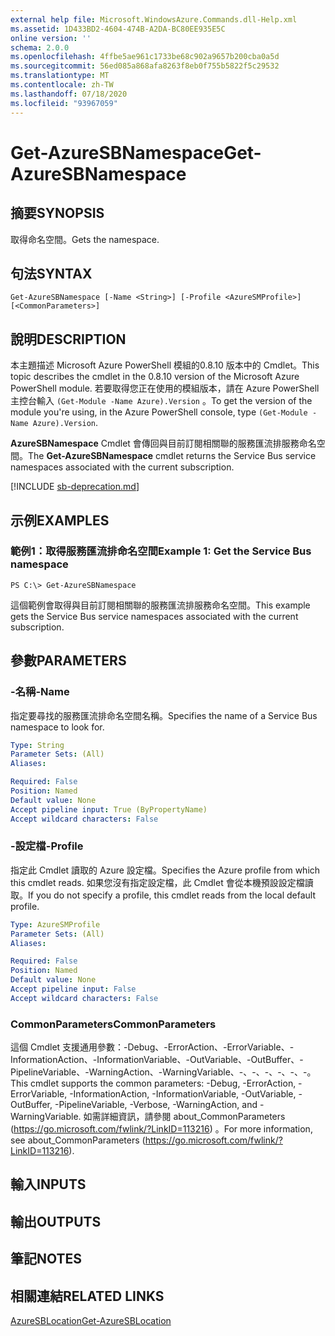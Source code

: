 ```yaml
---
external help file: Microsoft.WindowsAzure.Commands.dll-Help.xml
ms.assetid: 1D433BD2-4604-474B-A2DA-BC80EE935E5C
online version: ''
schema: 2.0.0
ms.openlocfilehash: 4ffbe5ae961c1733be68c902a9657b200cba0a5d
ms.sourcegitcommit: 56ed085a868afa8263f8eb0f755b5822f5c29532
ms.translationtype: MT
ms.contentlocale: zh-TW
ms.lasthandoff: 07/18/2020
ms.locfileid: "93967059"
---
```

# <span data-ttu-id="05f4b-101">Get-AzureSBNamespace</span><span class="sxs-lookup"><span data-stu-id="05f4b-101">Get-AzureSBNamespace</span></span>

## <span data-ttu-id="05f4b-102">摘要</span><span class="sxs-lookup"><span data-stu-id="05f4b-102">SYNOPSIS</span></span>
<span data-ttu-id="05f4b-103">取得命名空間。</span><span class="sxs-lookup"><span data-stu-id="05f4b-103">Gets the namespace.</span></span>


## <span data-ttu-id="05f4b-104">句法</span><span class="sxs-lookup"><span data-stu-id="05f4b-104">SYNTAX</span></span>

```
Get-AzureSBNamespace [-Name <String>] [-Profile <AzureSMProfile>] [<CommonParameters>]
```

## <span data-ttu-id="05f4b-105">說明</span><span class="sxs-lookup"><span data-stu-id="05f4b-105">DESCRIPTION</span></span>
<span data-ttu-id="05f4b-106">本主題描述 Microsoft Azure PowerShell 模組的0.8.10 版本中的 Cmdlet。</span><span class="sxs-lookup"><span data-stu-id="05f4b-106">This topic describes the cmdlet in the 0.8.10 version of the Microsoft Azure PowerShell module.</span></span>
<span data-ttu-id="05f4b-107">若要取得您正在使用的模組版本，請在 Azure PowerShell 主控台輸入 `(Get-Module -Name Azure).Version` 。</span><span class="sxs-lookup"><span data-stu-id="05f4b-107">To get the version of the module you're using, in the Azure PowerShell console, type `(Get-Module -Name Azure).Version`.</span></span>

<span data-ttu-id="05f4b-108">**AzureSBNamespace** Cmdlet 會傳回與目前訂閱相關聯的服務匯流排服務命名空間。</span><span class="sxs-lookup"><span data-stu-id="05f4b-108">The **Get-AzureSBNamespace** cmdlet returns the Service Bus service namespaces associated with the current subscription.</span></span>

[!INCLUDE [sb-deprecation.md](../include/sb-deprecation.md)]

## <span data-ttu-id="05f4b-109">示例</span><span class="sxs-lookup"><span data-stu-id="05f4b-109">EXAMPLES</span></span>

### <span data-ttu-id="05f4b-110">範例1：取得服務匯流排命名空間</span><span class="sxs-lookup"><span data-stu-id="05f4b-110">Example 1: Get the Service Bus namespace</span></span>
```
PS C:\> Get-AzureSBNamespace
```

<span data-ttu-id="05f4b-111">這個範例會取得與目前訂閱相關聯的服務匯流排服務命名空間。</span><span class="sxs-lookup"><span data-stu-id="05f4b-111">This example gets the Service Bus service namespaces associated with the current subscription.</span></span>

## <span data-ttu-id="05f4b-112">參數</span><span class="sxs-lookup"><span data-stu-id="05f4b-112">PARAMETERS</span></span>

### <span data-ttu-id="05f4b-113">-名稱</span><span class="sxs-lookup"><span data-stu-id="05f4b-113">-Name</span></span>
<span data-ttu-id="05f4b-114">指定要尋找的服務匯流排命名空間名稱。</span><span class="sxs-lookup"><span data-stu-id="05f4b-114">Specifies the name of a Service Bus namespace to look for.</span></span>

```yaml
Type: String
Parameter Sets: (All)
Aliases: 

Required: False
Position: Named
Default value: None
Accept pipeline input: True (ByPropertyName)
Accept wildcard characters: False
```

### <span data-ttu-id="05f4b-115">-設定檔</span><span class="sxs-lookup"><span data-stu-id="05f4b-115">-Profile</span></span>
<span data-ttu-id="05f4b-116">指定此 Cmdlet 讀取的 Azure 設定檔。</span><span class="sxs-lookup"><span data-stu-id="05f4b-116">Specifies the Azure profile from which this cmdlet reads.</span></span>
<span data-ttu-id="05f4b-117">如果您沒有指定設定檔，此 Cmdlet 會從本機預設設定檔讀取。</span><span class="sxs-lookup"><span data-stu-id="05f4b-117">If you do not specify a profile, this cmdlet reads from the local default profile.</span></span>

```yaml
Type: AzureSMProfile
Parameter Sets: (All)
Aliases: 

Required: False
Position: Named
Default value: None
Accept pipeline input: False
Accept wildcard characters: False
```

### <span data-ttu-id="05f4b-118">CommonParameters</span><span class="sxs-lookup"><span data-stu-id="05f4b-118">CommonParameters</span></span>
<span data-ttu-id="05f4b-119">這個 Cmdlet 支援通用參數：-Debug、-ErrorAction、-ErrorVariable、-InformationAction、-InformationVariable、-OutVariable、-OutBuffer、-PipelineVariable、-WarningAction、-WarningVariable、-、-、-、-、-、-。</span><span class="sxs-lookup"><span data-stu-id="05f4b-119">This cmdlet supports the common parameters: -Debug, -ErrorAction, -ErrorVariable, -InformationAction, -InformationVariable, -OutVariable, -OutBuffer, -PipelineVariable, -Verbose, -WarningAction, and -WarningVariable.</span></span> <span data-ttu-id="05f4b-120">如需詳細資訊，請參閱 about_CommonParameters (https://go.microsoft.com/fwlink/?LinkID=113216) 。</span><span class="sxs-lookup"><span data-stu-id="05f4b-120">For more information, see about_CommonParameters (https://go.microsoft.com/fwlink/?LinkID=113216).</span></span>

## <span data-ttu-id="05f4b-121">輸入</span><span class="sxs-lookup"><span data-stu-id="05f4b-121">INPUTS</span></span>

## <span data-ttu-id="05f4b-122">輸出</span><span class="sxs-lookup"><span data-stu-id="05f4b-122">OUTPUTS</span></span>

## <span data-ttu-id="05f4b-123">筆記</span><span class="sxs-lookup"><span data-stu-id="05f4b-123">NOTES</span></span>

## <span data-ttu-id="05f4b-124">相關連結</span><span class="sxs-lookup"><span data-stu-id="05f4b-124">RELATED LINKS</span></span>

[<span data-ttu-id="05f4b-125">AzureSBLocation</span><span class="sxs-lookup"><span data-stu-id="05f4b-125">Get-AzureSBLocation</span></span>](./Get-AzureSBLocation.md)


